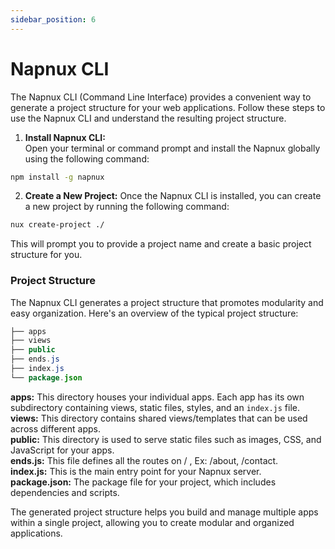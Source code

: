 ```yaml
---
sidebar_position: 6
---
```


# Napnux CLI

The Napnux CLI (Command Line Interface) provides a convenient way to generate a project structure for your web applications. Follow these steps to use the Napnux CLI and understand the resulting project structure.

1. **Install Napnux CLI:**  
   Open your terminal or command prompt and install the Napnux globally using the following command:

```bash
npm install -g napnux
```

2. **Create a New Project:**
   Once the Napnux CLI is installed, you can create a new project by running the following command:

```bash
nux create-project ./
```

This will prompt you to provide a project name and create a basic project structure for you.

### Project Structure

The Napnux CLI generates a project structure that promotes modularity and easy organization. Here's an overview of the typical project structure:

```java
├── apps
├── views
├── public
├── ends.js
├── index.js
└── package.json

```

**apps:** This directory houses your individual apps. Each app has its own subdirectory containing views, static files, styles, and an `index.js` file.  
**views:** This directory contains shared views/templates that can be used across different apps.  
**public:** This directory is used to serve static files such as images, CSS, and JavaScript for your apps.  
**ends.js:** This file defines all the routes on / , Ex: /about, /contact.  
**index.js:** This is the main entry point for your Napnux server.  
**package.json:** The package file for your project, which includes dependencies and scripts.

The generated project structure helps you build and manage multiple apps within a single project, allowing you to create modular and organized applications.
